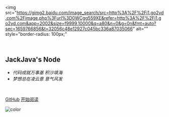 <!-- _coverpage.md -->

<img src="https://gimg2.baidu.com/image_search/src=http%3A%2F%2Fi1.go2yd.com%2Fimage.php%3Furl%3D0WCgg559XE&refer=http%3A%2F%2Fi1.go2yd.com&app=2002&size=f9999,10000&q=a80&n=0&g=0n&fmt=auto?sec=1659766856&t=32056c48e12927c045bc336a87035066" alt="" style="border-radius: 100px;"

<br>

## JackJava's Node

- *代码成就万事基    积沙填海*
- *梦想总在凌云意    意气风发*

<br>

[GitHub](https://github.com/JackjavaKing)
[开始阅读](/README.md)

![color](#fff)

